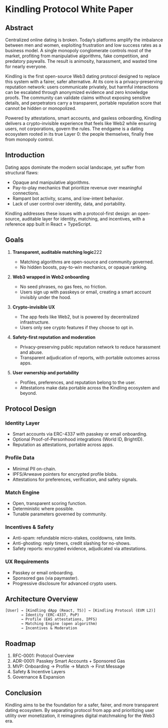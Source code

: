 # Kindling Protocol White Paper

## Abstract

Centralized online dating is broken. Today’s platforms amplify the imbalance between men and women, exploiting frustration and low success rates as a business model. A single monopoly conglomerate controls most of the market, profiting from manipulative algorithms, fake competition, and predatory paywalls. The result is animosity, harassment, and wasted time for nearly everyone.

Kindling is the first open-source Web3 dating protocol designed to replace this system with a fairer, safer alternative. At its core is a privacy-preserving reputation network: users communicate privately, but harmful interactions can be escalated through anonymized evidence and zero knowledge proofs. The community can validate claims without exposing sensitive details, and perpetrators carry a transparent, portable reputation score that cannot be hidden or monopolized.

Powered by attestations, smart accounts, and gasless onboarding, Kindling delivers a crypto-invisible experience that feels like Web2 while ensuring users, not corporations, govern the rules. The endgame is a dating ecosystem rooted in its true Layer 0: the people themselves, finally free from monopoly control.

## Introduction

Dating apps dominate the modern social landscape, yet suffer from structural flaws:

- Opaque and manipulative algorithms.
- Pay-to-play mechanics that prioritize revenue over meaningful connections.
- Rampant bot activity, scams, and low-intent behavior.
- Lack of user control over identity, data, and portability.

Kindling addresses these issues with a protocol-first design: an open-source, auditable layer for identity, matching, and incentives, with a reference app built in React + TypeScript.

## Goals

1. **Transparent, auditable matching logic**222

   - Matching algorithms are open-source and community governed.
   - No hidden boosts, pay-to-win mechanics, or opaque ranking.

2. **Web3 wrapped in Web2 onboarding**

   - No seed phrases, no gas fees, no friction.
   - Users sign up with passkeys or email, creating a smart account invisibly under the hood.

3. **Crypto-invisible UX**

   - The app feels like Web2, but is powered by decentralized infrastructure.
   - Users only see crypto features if they choose to opt in.

4. **Safety-first reputation and moderation**

   - Privacy-preserving public reputation network to reduce harassment and abuse.
   - Transparent adjudication of reports, with portable outcomes across apps.

5. **User ownership and portability**
   - Profiles, preferences, and reputation belong to the user.
   - Attestations make data portable across the Kindling ecosystem and beyond.

## Protocol Design

### Identity Layer

- Smart accounts via ERC-4337 with passkey or email onboarding.
- Optional Proof-of-Personhood integrations (World ID, BrightID).
- Reputation as attestations, portable across apps.

### Profile Data

- Minimal PII on-chain.
- IPFS/Arweave pointers for encrypted profile blobs.
- Attestations for preferences, verification, and safety signals.

### Match Engine

- Open, transparent scoring function.
- Deterministic where possible.
- Tunable parameters governed by community.

### Incentives & Safety

- Anti-spam: refundable micro-stakes, cooldowns, rate limits.
- Anti-ghosting: reply timers, credit slashing for no-shows.
- Safety reports: encrypted evidence, adjudicated via attestations.

### UX Requirements

- Passkey or email onboarding.
- Sponsored gas (via paymaster).
- Progressive disclosure for advanced crypto users.

## Architecture Overview

```
[User] → [Kindling dApp (React, TS)] → [Kindling Protocol (EVM L2)]
       → Identity (ERC-4337, PoP)
       → Profile (EAS attestations, IPFS)
       → Matching Engine (open algorithm)
       → Incentives & Moderation
```

## Roadmap

1. RFC-0001: Protocol Overview
2. ADR-0001: Passkey Smart Accounts + Sponsored Gas
3. MVP: Onboarding → Profile → Match → First Message
4. Safety & Incentive Layers
5. Governance & Expansion

## Conclusion

Kindling aims to be the foundation for a safer, fairer, and more transparent dating ecosystem. By separating protocol from app and prioritizing user utility over monetization, it reimagines digital matchmaking for the Web3 era.

